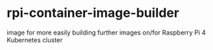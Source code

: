 # rpi-container-image-builder
image for more easily building further images on/for Raspberry Pi 4 Kubernetes cluster
